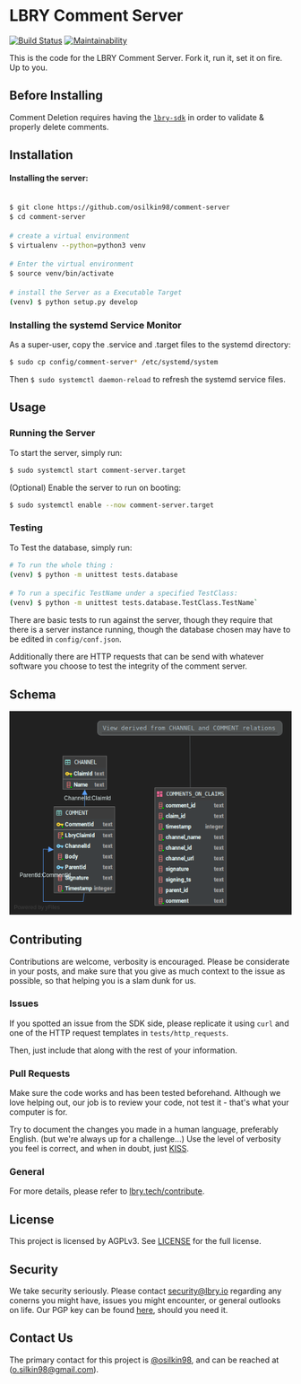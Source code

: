 # LBRY Comment Server

[![Build Status](https://travis-ci.com/lbryio/comment-server.svg?branch=master)](https://travis-ci.com/lbryio/comment-server)
[![Maintainability](https://api.codeclimate.com/v1/badges/22f420b8b5f2373fd885/maintainability)](https://codeclimate.com/github/lbryio/comment-server/maintainability)  

This is the code for the LBRY Comment Server. 
Fork it, run it, set it on fire. Up to you.


## Before Installing

Comment Deletion requires having the [`lbry-sdk`](https://github.com/lbryio/lbry-sdk) 
in order to validate & properly delete comments. 


 
 
## Installation

#### Installing the server:
```bash

$ git clone https://github.com/osilkin98/comment-server
$ cd comment-server

# create a virtual environment
$ virtualenv --python=python3 venv

# Enter the virtual environment
$ source venv/bin/activate

# install the Server as a Executable Target
(venv) $ python setup.py develop
```

### Installing the systemd Service Monitor

As a super-user, copy the .service and .target files to the systemd directory: 
```bash 
$ sudo cp config/comment-server* /etc/systemd/system
```
Then `$ sudo systemctl daemon-reload` to refresh the systemd service files.



## Usage

### Running the Server
To start the server, simply run:
```bash
$ sudo systemctl start comment-server.target
```

(Optional) Enable the server to run on booting:
```bash
$ sudo systemctl enable --now comment-server.target
```


### Testing

To Test the database, simply run: 
```bash
# To run the whole thing :
(venv) $ python -m unittest tests.database

# To run a specific TestName under a specified TestClass:
(venv) $ python -m unittest tests.database.TestClass.TestName` 
``` 

There are basic tests to run against the server, though they require 
that there is a server instance running, though the database
 chosen may have to be edited in `config/conf.json`.

Additionally there are HTTP requests that can be send with whatever 
software you choose to test the integrity of the comment server.

## Schema


![schema](schema.png)


## Contributing
Contributions are welcome, verbosity is encouraged. Please be considerate
in your posts, and make sure that you give as much context to the issue 
as possible, so that helping you is a slam dunk for us.

### Issues
If you spotted an issue from the SDK side, please replicate it using 
`curl` and one of the HTTP request templates in `tests/http_requests`. 

Then, just include that along with the rest of your information.

### Pull Requests
Make sure the code works and has been tested beforehand. 
Although we love helping out, our job is to review your code,
not test it - that's what your computer is for. 


Try to document the changes you made in a human language, 
preferably English. (but we're always up for a challenge...)
Use the level of verbosity you feel is correct, and when in doubt, 
just [KISS](https://people.apache.org/~fhanik/kiss.html).

### General 

For more details, please refer to [lbry.tech/contribute](https://lbry.tech/contribute).


## License
This project is licensed by AGPLv3. 
See [LICENSE](LICENSE.md) for the full license.

## Security 
We take security seriously. 
Please contact [security@lbry.io](security@lbry.io) regarding any conerns you might have, 
issues you might encounter, or general outlooks on life. Our PGP key can 
be found [here](https://keybase.io/lbry/key.asc), should you need it.

## Contact Us
The primary contact for this project is 
[@osilkin98](https://github.com/osilkin98), and can be reached 
at (o.silkin98@gmail.com). 


